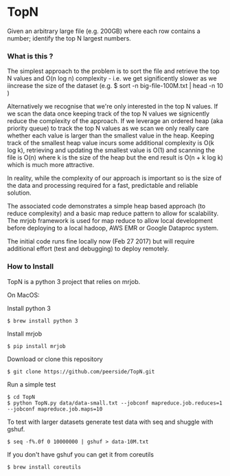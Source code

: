 # TopN
Given an arbitrary large file (e.g. 200GB) where each row contains a number; identify the top N largest numbers.

### What is this ?
The simplest approach to the problem is to sort the file and retrieve the top N values and O(n log n) complexity - i.e. we get significently slower as we iincrease the size of the dataset (e.g. $ sort -n big-file-100M.txt | head -n 10 )

Alternatively we recognise that we're only interested in the top N values. If we scan the data once keeping track of the top N values we signicently reduce the complexity of the approach. If we leverage an ordered heap (aka priority queue) to track the top N values as we scan we only really care whether each value is larger than the smallest value in the heap. Keeping track of the smallest heap value incurs some additional complexity is O(k log k), retrieving and updating the smallest value is O(1) and scanning the file is O(n) where k is the size of the heap but the end result is O(n + k log k) which is much more attractive.

In reality, while the complexity of our approach is important so is the size of the data and processing required for a fast, predictable and reliable solution.

The associated code demonstrates a simple heap based approach (to reduce complexity) and a basic map reduce pattern to allow for scalability. The mrjob framework is used for map reduce to allow local development before deploying to a local hadoop, AWS EMR or Google Dataproc system. 

The initial code runs fine locally now (Feb 27 2017) but will require additional effort (test and debugging) to deploy remotely. 

### How to Install
TopN is a python 3 project that relies on mrjob. 

On MacOS:

Install python 3
```
$ brew install python 3
```

Install mrjob
```
$ pip install mrjob
```
Download or clone this repository
```
$ git clone https://github.com/peerside/TopN.git
```

Run a simple test
```
$ cd TopN
$ python TopN.py data/data-small.txt --jobconf mapreduce.job.reduces=1 --jobconf mapreduce.job.maps=10
```

To test with larger datasets generate test data with seq and shuggle with gshuf.  
```
$ seq -f%.0f 0 10000000 | gshuf > data-10M.txt
```
If you don't have gshuf you can get it from coreutils
```
$ brew install coreutils
```

